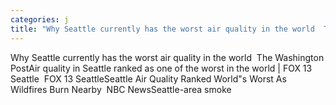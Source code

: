 ```yaml
---
categories: j
title: "Why Seattle currently has the worst air quality in the world  The Washington Post"
---
```

Why Seattle currently has the worst air quality in the world&nbsp;&nbsp;The Washington PostAir quality in Seattle ranked as one of the worst in the world | FOX 13 Seattle&nbsp;&nbsp;FOX 13 SeattleSeattle Air Quality Ranked World"s Worst As Wildfires Burn Nearby&nbsp;&nbsp;NBC NewsSeattle-area smoke 